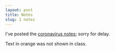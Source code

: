 ```yaml
---
layout: post
title: Notes
slug: 1 notes
---
```


I've posted the [coronavirus notes](/materials/corona.complete.pdf); sorry for delay.

Text in orange was not shown in class.
